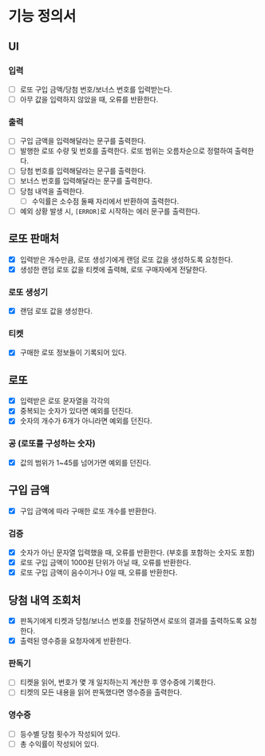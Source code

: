 # 기능 정의서

## UI
### 입력
- [ ] 로또 구입 금액/당첨 번호/보너스 번호를 입력받는다.
- [ ] 아무 값을 입력하지 않았을 때, 오류를 반환한다.

### 출력
- [ ] 구입 금액을 입력해달라는 문구를 출력한다.
- [ ] 발행한 로또 수량 및 번호를 출력한다. 로또 범위는 오름차순으로 정렬하여 출력한다.
- [ ] 당첨 번호를 입력해달라는 문구를 출력한다.
- [ ] 보너스 번호를 입력해달라는 문구를 출력한다.
- [ ] 당첨 내역을 출력한다.
  - [ ] 수익률은 소수점 둘째 자리에서 반환하여 출력한다.
- [ ] 예외 상황 발생 시, `[ERROR]`로 시작하는 에러 문구를 출력한다.

## 로또 판매처
- [x] 입력받은 개수만큼, 로또 생성기에게 랜덤 로또 값을 생성하도록 요청한다.
- [x] 생성한 랜덤 로또 값을 티켓에 출력해, 로또 구매자에게 전달한다.
### 로또 생성기
- [x] 랜덤 로또 값을 생성한다.
### 티켓
- [x] 구매한 로또 정보들이 기록되어 있다.

## 로또
- [x] 입력받은 로또 문자열을 각각의 
- [x] 중복되는 숫자가 있다면 예외를 던진다.
- [x] 숫자의 개수가 6개가 아니라면 예외를 던진다.

### 공 (로또를 구성하는 숫자)
- [x] 값의 범위가 1~45를 넘어가면 예외를 던진다.

## 구입 금액
- [x] 구입 금액에 따라 구매한 로또 개수를 반환한다.
### 검증
- [x] 숫자가 아닌 문자열 입력했을 때, 오류를 반환한다. (부호를 포함하는 숫자도 포함)
- [x] 로또 구입 금액이 1000원 단위가 아닐 때, 오류를 반환한다.
- [x] 로또 구입 금액이 음수이거나 0일 때, 오류를 반환한다.

## 당첨 내역 조회처
- [x] 판독기에게 티켓과 당첨/보너스 번호를 전달하면서 로또의 결과를 출력하도록 요청한다.
- [x] 출력된 영수증을 요청자에게 반환한다.
### 판독기
- [ ] 티켓을 읽어, 번호가 몇 개 일치하는지 계산한 후 영수증에 기록한다.
- [ ] 티켓의 모든 내용을 읽어 판독했다면 영수증을 출력한다.
### 영수증
- [ ] 등수별 당첨 횟수가 작성되어 있다.
- [ ] 총 수익률이 작성되어 있다. 